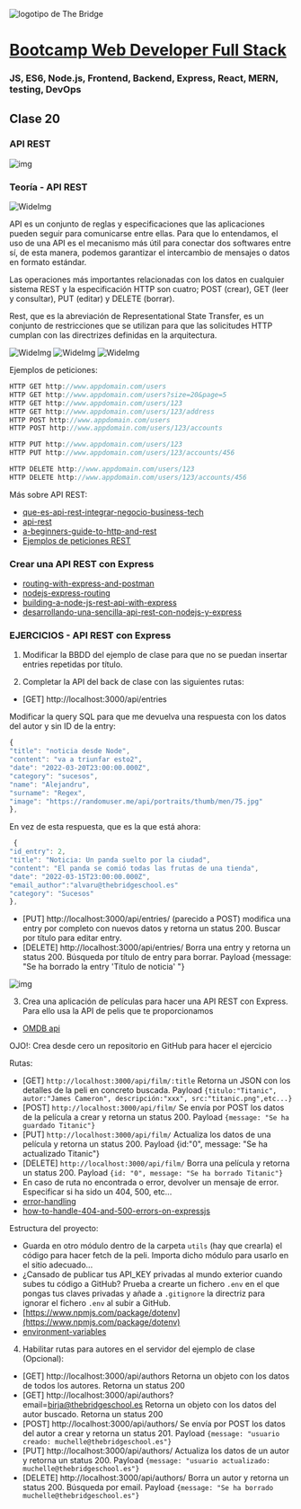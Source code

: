 ![logotipo de The Bridge](https://user-images.githubusercontent.com/27650532/77754601-e8365180-702b-11ea-8bed-5bc14a43f869.png  "logotipo de The Bridge")


# [Bootcamp Web Developer Full Stack](https://www.thebridge.tech/bootcamps/bootcamp-fullstack-developer/)
### JS, ES6, Node.js, Frontend, Backend, Express, React, MERN, testing, DevOps

## Clase 20

### API REST

![img](../../assets/back/clase20/express.png)

### Teoría - API REST

![WideImg](../../assets/back/clase20/rest.png)

API es un conjunto de reglas y especificaciones que las aplicaciones pueden seguir para comunicarse entre ellas. Para que lo entendamos, el uso de una API es el mecanismo más útil para conectar dos softwares entre sí, de esta manera, podemos garantizar el intercambio de mensajes o datos en formato estándar.

Las operaciones más importantes relacionadas con los datos en cualquier sistema REST y la especificación HTTP son cuatro; POST (crear), GET (leer y consultar), PUT (editar) y DELETE (borrar).

Rest, que es la abreviación de Representational State Transfer, es un conjunto de restricciones que se utilizan para que las solicitudes HTTP cumplan con las directrizes definidas en la arquitectura.

![WideImg](../../assets/back/clase20/restapi.jpeg)
![WideImg](../../assets/back/clase20/restapi2.png)
![WideImg](../../assets/back/clase20/restapi3.png)

Ejemplos de peticiones:
```javascript
HTTP GET http://www.appdomain.com/users
HTTP GET http://www.appdomain.com/users?size=20&page=5
HTTP GET http://www.appdomain.com/users/123
HTTP GET http://www.appdomain.com/users/123/address
HTTP POST http://www.appdomain.com/users
HTTP POST http://www.appdomain.com/users/123/accounts

HTTP PUT http://www.appdomain.com/users/123
HTTP PUT http://www.appdomain.com/users/123/accounts/456

HTTP DELETE http://www.appdomain.com/users/123
HTTP DELETE http://www.appdomain.com/users/123/accounts/456
```
Más sobre API REST:
- [que-es-api-rest-integrar-negocio-business-tech](https://www.iebschool.com/blog/que-es-api-rest-integrar-negocio-business-tech/)
- [api-rest](https://rockcontent.com/es/blog/api-rest/)
- [a-beginners-guide-to-http-and-rest](https://code.tutsplus.com/es/tutorials/a-beginners-guide-to-http-and-rest--net-16340)
- [Ejemplos de peticiones REST](https://restfulapi.net/http-methods/)

### Crear una API REST con Express
- [routing-with-express-and-postman](https://iq.opengenus.org/routing-with-express-and-postman/)
- [nodejs-express-routing](https://www.digitalocean.com/community/tutorials/nodejs-express-routing)
- [building-a-node-js-rest-api-with-express](https://medium.com/@jeffandersen/building-a-node-js-rest-api-with-express-46b0901f29b6)
- [desarrollando-una-sencilla-api-rest-con-nodejs-y-express](https://asfo.medium.com/desarrollando-una-sencilla-api-rest-con-nodejs-y-express-cab0813f7e4b)

### EJERCICIOS - API REST con Express

1. Modificar la BBDD del ejemplo de clase para que no se puedan insertar entries repetidas por título.

2. Completar la API del back de clase con las siguientes rutas:

- [GET] http://localhost:3000/api/entries

Modificar la query SQL para que me devuelva una respuesta con los datos del autor y sin ID de la entry:

```javascript
{
"title": "noticia desde Node",
"content": "va a triunfar esto2",
"date": "2022-03-20T23:00:00.000Z",
"category": "sucesos",
"name": "Alejandru",
"surname": "Regex",
"image": "https://randomuser.me/api/portraits/thumb/men/75.jpg"
},
```
En vez de esta respuesta, que es la que está ahora:
```javascript
 {
"id_entry": 2,
"title": "Noticia: Un panda suelto por la ciudad",
"content": "El panda se comió todas las frutas de una tienda",
"date": "2022-03-15T23:00:00.000Z",
"email_author":"alvaru@thebridgeschool.es"
"category": "Sucesos"
},
```
- [PUT] http://localhost:3000/api/entries/ (parecido a POST) modifica una entry por completo con nuevos datos y retorna un status 200. Buscar por título para editar entry.
- [DELETE] http://localhost:3000/api/entries/ Borra una entry y retorna un status 200. Búsqueda por título de entry para borrar. Payload {message: "Se ha borrado la entry 'Título de noticia' "}

![img](../../assets/back/clase20/restapimeme.jpg)

3. Crea una aplicación de películas para hacer una API REST con Express. Para ello usa la API de pelis que te proporcionamos
- [OMDB api](http://www.omdbapi.com/)

OJO!: Crea desde cero un repositorio en GitHub para hacer el ejercicio

Rutas:
- [GET] `http://localhost:3000/api/film/:title` Retorna un JSON con los detalles de la peli en concreto buscada. Payload  `{titulo:"Titanic", autor:"James Cameron", descripción:"xxx", src:"titanic.png",etc...}`
- [POST] `http://localhost:3000/api/film/` Se envía por POST los datos de la película a crear y retorna un status 200. Payload `{message: "Se ha guardado Titanic"}`
- [PUT] `http://localhost:3000/api/film/` Actualiza los datos de una película y retorna un status 200. Payload {id:"0", message: "Se ha actualizado Titanic"}
- [DELETE] `http://localhost:3000/api/film/` Borra una película y retorna un status 200. Payload `{id: "0", message: "Se ha borrado Titanic"}`
- En caso de ruta no encontrada o error, devolver un mensaje de error. Especificar si ha sido un 404, 500, etc...
 - [error-handling](https://expressjs.com/es/guide/error-handling.html)
 - [how-to-handle-404-and-500-errors-on-expressjs](https://davidburgos.blog/how-to-handle-404-and-500-errors-on-expressjs/)

Estructura del proyecto:
- Guarda en otro módulo dentro de la carpeta `utils` (hay que crearla) el código para hacer fetch de la peli. Importa dicho módulo para usarlo en el sitio adecuado...
- ¿Cansado de publicar tus API_KEY privadas al mundo exterior cuando subes tu código a GitHub? Prueba a crearte un fichero `.env` en el que pongas tus claves privadas y añade a `.gitignore` la directriz para ignorar el fichero `.env` al subir a GitHub.
- [https://www.npmjs.com/package/dotenv](https://www.npmjs.com/package/dotenv)
- [environment-variables](https://medium.com/the-node-js-collection/making-your-node-js-work-everywhere-with-environment-variables-2da8cdf6e786)


4. Habilitar rutas para autores en el servidor del ejemplo de clase (Opcional):

- [GET] http://localhost:3000/api/authors Retorna un objeto con los datos de todos los autores. Retorna un status 200
- [GET] http://localhost:3000/api/authors?email=birja@thebridgeschool.es Retorna un objeto con los datos del autor buscado. Retorna un status 200
- [POST] http://localhost:3000/api/authors/ Se envía por POST los datos del autor a crear y retorna un status 201. Payload `{message: "usuario creado: muchelle@thebridgeschool.es"}`
- [PUT] http://localhost:3000/api/authors/ Actualiza los datos de un autor y retorna un status 200. Payload `{message: "usuario actualizado: muchelle@thebridgeschool.es"}`
- [DELETE] http://localhost:3000/api/authors/ Borra un autor y retorna un status 200. Búsqueda por email. Payload `{message: "Se ha borrado muchelle@thebridgeschool.es"}`